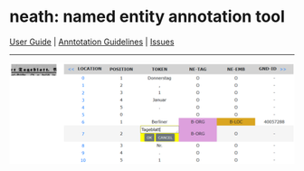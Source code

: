 # neath: named entity annotation tool
[User Guide](User_Guide.md) | [Anntotation Guidelines](Annotation_Guidelines.pdf) | [Issues](https://github.com/qurator-spk/neath/issues)

---
![Screenshot](screenshot.png)

